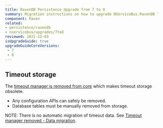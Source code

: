 ```yaml
---
title: RavenDB Persistence Upgrade from 7 to 8
summary: Migration instructions on how to upgrade NServiceBus.RavenDB 7 to 8
component: Raven
related:
- persistence/ravendb
- nservicebus/upgrades/7to8
reviewed: 2021-12-03
isUpgradeGuide: true
upgradeGuideCoreVersions:
 - 7
 - 8
---
```


## Timeout storage

The [timeout manager is removed from core](/nservicebus/upgrades/7to8/#timeout-manager-removed) which makes timeout storage obsolete.

- Any configuration APIs can safely be removed.
- Database tables must be manually removed from storage.

NOTE: There is no automatic migration of timeout data. See [Timeout manager removed - Data migration](/nservicebus/upgrades/7to8/#timeout-manager-removed-data-migration).
